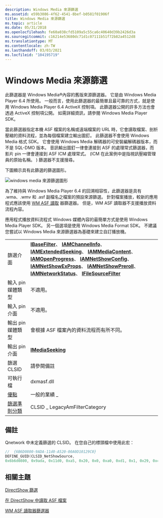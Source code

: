 ```yaml
---
description: Windows Media 來源篩選
ms.assetid: e59b3086-4f62-4541-8bef-b0581f01906f
title: Windows Media 來源篩選
ms.topic: article
ms.date: 05/31/2018
ms.openlocfilehash: fe60a038cfd5109a5c55ca6c40640d39b2426d3a
ms.sourcegitcommit: c16214e53680dc71d1c07111b51f72b82a4512d8
ms.translationtype: MT
ms.contentlocale: zh-TW
ms.lasthandoff: 03/03/2021
ms.locfileid: "104195719"
---
```

# <a name="windows-media-source-filter"></a>Windows Media 來源篩選

此篩選器是 Windows Media®內容的舊版來源篩選器。 它是由 Windows Media Player 6.4 所使用。 一般而言，使用此篩選器的最簡單且最可靠的方式，就是使用 Windows Media Player 6.4 ActiveX 控制項。 此篩選器公開的許多方法也會透過 ActiveX 控制項公開。 如需詳細資訊，請參閱 Windows Media Player SDK。

當此篩選器指定本機 ASF 檔案的名稱或遠端檔案的 URL 時，它會讀取檔案、剖析壓縮的資料流程，並為每個檔案建立輸出圖釘。 此篩選器不會使用 Windows Media 格式 SDK。 它會使用 Windows Media 解碼器的可安裝編解碼器版本，而不是 SQL-DMO 版本。 音訊輸出圖釘一律會連接到 ASF 的處理常式篩選器，而影片 pin 一律會連接到 ASF ICM 處理常式。  (ICM 在此案例中是指視訊壓縮管理員的原始名稱。 ) 篩選器不支援搜尋。

下圖顯示具有此篩選的篩選圖形。

![windows media 來源篩選圖形](images/wms-wmv-graph.png)

為了維持與 Windows Media Player 6.4 的回溯相容性，此篩選器是具有 .wma、.wmv 和 .asf 副檔名之檔案的預設來源篩選。 針對檔案播放，較新的應用程式應該使用 [WM ASF 讀取](wm-asf-reader-filter.md) 器篩選器。 但是，WM ASF 讀取器不支援播放資料流程內容。

應用程式播放資料流程式 Windows 媒體內容的最簡單方式是使用 Windows Media Player SDK。 另一個選項是使用 Windows Media Format SDK。 不建議您嘗試以 Windows Media 來源篩選器為基礎來建立自訂播放機。



|                                          |                                                                                                                                                                                                                                                                                                                                                                                                                                                                    |
|------------------------------------------|--------------------------------------------------------------------------------------------------------------------------------------------------------------------------------------------------------------------------------------------------------------------------------------------------------------------------------------------------------------------------------------------------------------------------------------------------------------------|
| 篩選介面                        | [**IBaseFilter**](/windows/desktop/api/Strmif/nn-strmif-ibasefilter)、 [**IAMChannelInfo**](/previous-versions/windows/desktop/api/Qnetwork/nn-qnetwork-iamchannelinfo)、 [**IAMExtendedSeeking**](/previous-versions/windows/desktop/api/Qnetwork/nn-qnetwork-iamextendedseeking)、 [**IAMMediaContent**](/previous-versions/windows/desktop/api/Qnetwork/nn-qnetwork-iammediacontent)、 [**IAMOpenProgress**](/windows/desktop/api/Strmif/nn-strmif-iamopenprogress)、 [**IAMNetShowConfig**](/previous-versions/windows/desktop/api/Qnetwork/nn-qnetwork-iamnetshowconfig)、 [**IAMNetShowExProps**](/previous-versions/windows/desktop/api/Qnetwork/nn-qnetwork-iamnetshowexprops)、 [**IAMNetShowPreroll**](/previous-versions/windows/desktop/api/Qnetwork/nn-qnetwork-iamnetshowpreroll)、 [**IAMNetworkStatus**](/previous-versions/windows/desktop/api/Qnetwork/nn-qnetwork-iamnetworkstatus)、 [**IFileSourceFilter**](/windows/desktop/api/Strmif/nn-strmif-ifilesourcefilter) |
| 輸入 pin 媒體類型                    | 不適用。                                                                                                                                                                                                                                                                                                                                                                                                                                                    |
| 輸入 pin 介面                     | 不適用。                                                                                                                                                                                                                                                                                                                                                                                                                                                    |
| 輸出 pin 媒體類型                   | 會根據 ASF 檔案內的資料流程而有所不同。                                                                                                                                                                                                                                                                                                                                                                                                               |
| 輸出 pin 介面                    | [**IMediaSeeking**](/windows/desktop/api/Strmif/nn-strmif-imediaseeking)                                                                                                                                                                                                                                                                                                                                                                                                                             |
| 篩選 CLSID                             | 請參閱備註                                                                                                                                                                                                                                                                                                                                                                                                                                                        |
| 可執行檔                               | dxmasf.dll                                                                                                                                                                                                                                                                                                                                                                                                                                                         |
| [優點](merit.md)                       | 一般的業績 \_                                                                                                                                                                                                                                                                                                                                                                                                                                                      |
| [篩選準則分類](filter-categories.md) | CLSID \_ LegacyAmFilterCategory                                                                                                                                                                                                                                                                                                                                                                                                                                      |



 

## <a name="remarks"></a>備註

Qnetwork 中未定義篩選的 CLSID。 在您自己的標頭檔中使用此宏：


```C++
//  {6B6D0800-9ADA-11d0-A520-00A0D10129C0}
DEFINE_GUID(CLSID_NetShowSource, 
0x6b6d0800, 0x9ada, 0x11d0, 0xa5, 0x20, 0x0, 0xa0, 0xd1, 0x1, 0x29, 0xc0);
```



## <a name="related-topics"></a>相關主題

<dl> <dt>

[DirectShow 篩選](directshow-filters.md)
</dt> <dt>

[在 DirectShow 中讀取 ASF 檔案](reading-asf-files-in-directshow.md)
</dt> <dt>

[WM ASF 讀取器篩選器](wm-asf-reader-filter.md)
</dt> </dl>

 

 



